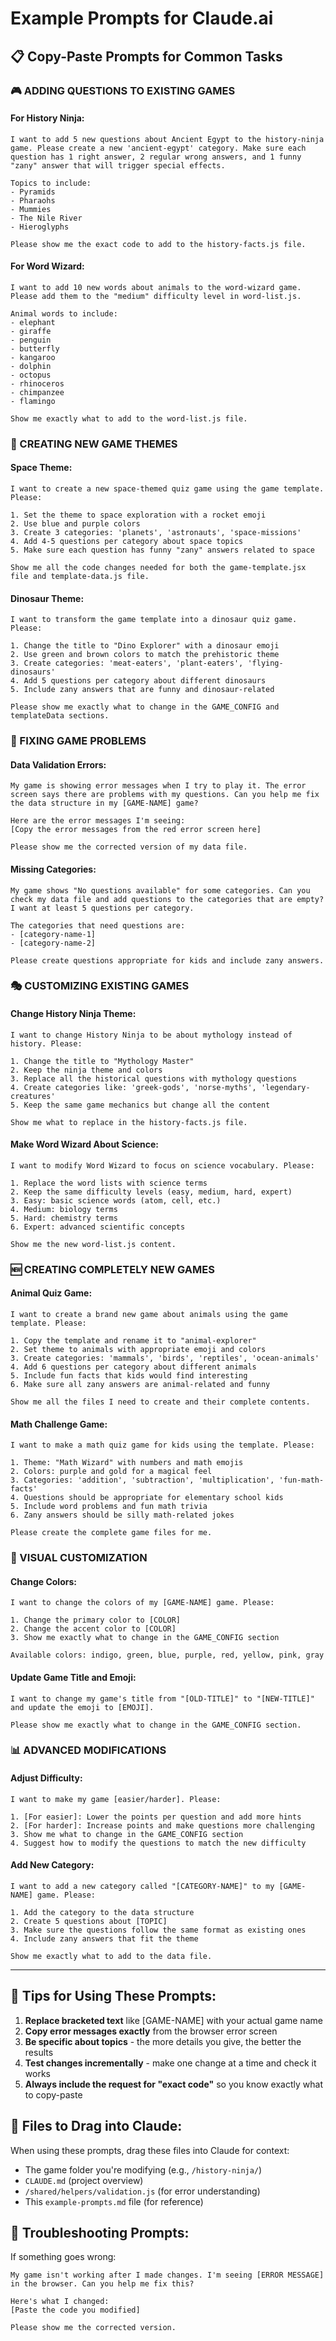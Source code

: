 # Example Prompts for Claude.ai

## 📋 **Copy-Paste Prompts for Common Tasks**

### **🎮 ADDING QUESTIONS TO EXISTING GAMES**

#### For History Ninja:
```
I want to add 5 new questions about Ancient Egypt to the history-ninja game. Please create a new 'ancient-egypt' category. Make sure each question has 1 right answer, 2 regular wrong answers, and 1 funny "zany" answer that will trigger special effects.

Topics to include:
- Pyramids
- Pharaohs  
- Mummies
- The Nile River
- Hieroglyphs

Please show me the exact code to add to the history-facts.js file.
```

#### For Word Wizard:
```
I want to add 10 new words about animals to the word-wizard game. Please add them to the "medium" difficulty level in word-list.js. 

Animal words to include:
- elephant
- giraffe  
- penguin
- butterfly
- kangaroo
- dolphin
- octopus
- rhinoceros
- chimpanzee
- flamingo

Show me exactly what to add to the word-list.js file.
```

### **🎨 CREATING NEW GAME THEMES**

#### Space Theme:
```
I want to create a new space-themed quiz game using the game template. Please:

1. Set the theme to space exploration with a rocket emoji
2. Use blue and purple colors  
3. Create 3 categories: 'planets', 'astronauts', 'space-missions'
4. Add 4-5 questions per category about space topics
5. Make sure each question has funny "zany" answers related to space

Show me all the code changes needed for both the game-template.jsx file and template-data.js file.
```

#### Dinosaur Theme:
```
I want to transform the game template into a dinosaur quiz game. Please:

1. Change the title to "Dino Explorer" with a dinosaur emoji
2. Use green and brown colors to match the prehistoric theme
3. Create categories: 'meat-eaters', 'plant-eaters', 'flying-dinosaurs'  
4. Add 5 questions per category about different dinosaurs
5. Include zany answers that are funny and dinosaur-related

Please show me exactly what to change in the GAME_CONFIG and templateData sections.
```

### **🔧 FIXING GAME PROBLEMS**

#### Data Validation Errors:
```
My game is showing error messages when I try to play it. The error screen says there are problems with my questions. Can you help me fix the data structure in my [GAME-NAME] game? 

Here are the error messages I'm seeing:
[Copy the error messages from the red error screen here]

Please show me the corrected version of my data file.
```

#### Missing Categories:
```
My game shows "No questions available" for some categories. Can you check my data file and add questions to the categories that are empty? I want at least 5 questions per category.

The categories that need questions are:
- [category-name-1]
- [category-name-2] 

Please create questions appropriate for kids and include zany answers.
```

### **🎭 CUSTOMIZING EXISTING GAMES**

#### Change History Ninja Theme:
```
I want to change History Ninja to be about mythology instead of history. Please:

1. Change the title to "Mythology Master" 
2. Keep the ninja theme and colors
3. Replace all the historical questions with mythology questions
4. Create categories like: 'greek-gods', 'norse-myths', 'legendary-creatures'
5. Keep the same game mechanics but change all the content

Show me what to replace in the history-facts.js file.
```

#### Make Word Wizard About Science:
```
I want to modify Word Wizard to focus on science vocabulary. Please:

1. Replace the word lists with science terms
2. Keep the same difficulty levels (easy, medium, hard, expert)
3. Easy: basic science words (atom, cell, etc.)
4. Medium: biology terms
5. Hard: chemistry terms  
6. Expert: advanced scientific concepts

Show me the new word-list.js content.
```

### **🆕 CREATING COMPLETELY NEW GAMES**

#### Animal Quiz Game:
```
I want to create a brand new game about animals using the game template. Please:

1. Copy the template and rename it to "animal-explorer"
2. Set theme to animals with appropriate emoji and colors
3. Create categories: 'mammals', 'birds', 'reptiles', 'ocean-animals'
4. Add 6 questions per category about different animals
5. Include fun facts that kids would find interesting
6. Make sure all zany answers are animal-related and funny

Show me all the files I need to create and their complete contents.
```

#### Math Challenge Game:
```
I want to make a math quiz game for kids using the template. Please:

1. Theme: "Math Wizard" with numbers and math emojis
2. Colors: purple and gold for a magical feel
3. Categories: 'addition', 'subtraction', 'multiplication', 'fun-math-facts'
4. Questions should be appropriate for elementary school kids
5. Include word problems and fun math trivia
6. Zany answers should be silly math-related jokes

Please create the complete game files for me.
```

### **🎨 VISUAL CUSTOMIZATION**

#### Change Colors:
```
I want to change the colors of my [GAME-NAME] game. Please:

1. Change the primary color to [COLOR]  
2. Change the accent color to [COLOR]
3. Show me exactly what to change in the GAME_CONFIG section

Available colors: indigo, green, blue, purple, red, yellow, pink, gray
```

#### Update Game Title and Emoji:
```
I want to change my game's title from "[OLD-TITLE]" to "[NEW-TITLE]" and update the emoji to [EMOJI]. 

Please show me exactly what to change in the GAME_CONFIG section.
```

### **📊 ADVANCED MODIFICATIONS**

#### Adjust Difficulty:
```
I want to make my game [easier/harder]. Please:

1. [For easier]: Lower the points per question and add more hints
2. [For harder]: Increase points and make questions more challenging  
3. Show me what to change in the GAME_CONFIG section
4. Suggest how to modify the questions to match the new difficulty
```

#### Add New Category:
```
I want to add a new category called "[CATEGORY-NAME]" to my [GAME-NAME] game. Please:

1. Add the category to the data structure
2. Create 5 questions about [TOPIC]
3. Make sure the questions follow the same format as existing ones
4. Include zany answers that fit the theme

Show me exactly what to add to the data file.
```

---

## 🎯 **Tips for Using These Prompts:**

1. **Replace bracketed text** like [GAME-NAME] with your actual game name
2. **Copy error messages exactly** from the browser error screen
3. **Be specific about topics** - the more details you give, the better the results
4. **Test changes incrementally** - make one change at a time and check it works
5. **Always include the request for "exact code"** so you know exactly what to copy-paste

## 📁 **Files to Drag into Claude:**

When using these prompts, drag these files into Claude for context:
- The game folder you're modifying (e.g., `/history-ninja/`)  
- `CLAUDE.md` (project overview)
- `/shared/helpers/validation.js` (for error understanding)
- This `example-prompts.md` file (for reference)

## 🚨 **Troubleshooting Prompts:**

If something goes wrong:
```
My game isn't working after I made changes. I'm seeing [ERROR MESSAGE] in the browser. Can you help me fix this? 

Here's what I changed:
[Paste the code you modified]

Please show me the corrected version.
```